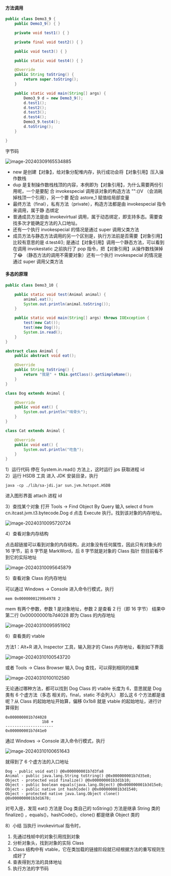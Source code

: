 #### 方法调用

```java
public class Demo3_9 {
    public Demo3_9() { }

    private void test1() { }

    private final void test2() { }

    public void test3() { }

    public static void test4() { }

    @Override
    public String toString() {
        return super.toString();
    }

    public static void main(String[] args) {
        Demo3_9 d = new Demo3_9();
        d.test1();
        d.test2();
        d.test3();
        d.test4();
        Demo3_9.test4();
        d.toString();
    }

}
```

字节码

![image-20240309165534885](类加载与字节码技术.assets/image-20240309165534885.png)

* new 是创建【对象】，给对象分配堆内存，执行成功会将【对象引用】压入操作数栈
*  dup 是复制操作数栈栈顶的内容，本例即为【对象引用】，为什么需要两份引用呢，一个是要配 合 invokespecial 调用该对象的构造方法 "":()V （会消耗掉栈顶一个引用），另一个要 配合 astore_1 赋值给局部变量
* 最终方法（final），私有方法（private），构造方法都是由 invokespecial 指令来调用，属于静 态绑定
* 普通成员方法是由 invokevirtual 调用，属于动态绑定，即支持多态。需要查找多次才能确定方法的入口地址。
* 还有一个执行 invokespecial 的情况是通过 super 调用父类方法
* 成员方法与静态方法调用的另一个区别是，执行方法前是否需要【对象引用】 比较有意思的是 d.test4(); 是通过【对象引用】调用一个静态方法，可以看到在调用 invokestatic 之前执行了 pop 指令，把【对象引用】从操作数栈弹掉了😂 （静态方法的调用不需要对象）还有一个执行 invokespecial 的情况是通过 super 调用父类方法

#### 多态的原理

```java
public class Demo3_10 {

    public static void test(Animal animal) {
        animal.eat();
        System.out.println(animal.toString());
    }

    public static void main(String[] args) throws IOException {
        test(new Cat());
        test(new Dog());
        System.in.read();
    }
}

abstract class Animal {
    public abstract void eat();

    @Override
    public String toString() {
        return "我是" + this.getClass().getSimpleName();
    }
}

class Dog extends Animal {

    @Override
    public void eat() {
        System.out.println("啃骨头");
    }
}

class Cat extends Animal {

    @Override
    public void eat() {
        System.out.println("吃鱼");
    }
}
```

1）运行代码 停在 System.in.read() 方法上，这时运行 jps 获取进程 id   
2）运行 HSDB 工具 进入 JDK 安装目录，执行

```shell
java -cp ./lib/sa-jdi.jar sun.jvm.hotspot.HSDB
```

进入图形界面 attach 进程 id

3）查找某个对象 打开 Tools -> Find Object By Query 输入 select d from cn.itcast.jvm.t3.bytecode.Dog d 点击 Execute 执行。找到该对象的内存地址。

![image-20240310095720724](类加载与字节码技术.assets/image-20240310095720724.png)

4）查看对象内存结构

点击超链接可以看到对象的内存结构，此对象没有任何属性，因此只有对象头的 16 字节，前 8 字节是 MarkWord，后 8 字节就是对象的 Class 指针 但目前看不到它的实际地址

![image-20240310095645879](类加载与字节码技术.assets/image-20240310095645879.png)

5）查看对象 Class 的内存地址

可以通过 Windows -> Console 进入命令行模式，执行

```
mem 0x00000001299b4978 2
```

mem 有两个参数，参数 1 是对象地址，参数 2 是查看 2 行（即 16 字节） 结果中第二行 0x000000001b7d4028 即为 Class 的内存地址

![image-20240310095951902](类加载与字节码技术.assets/image-20240310095951902.png)

6）查看类的 vtable

方法1：Alt+R 进入 Inspector 工具，输入刚才的 Class 内存地址，看到如下界面

![image-20240310100543720](类加载与字节码技术.assets/image-20240310100543720.png)

或者 Tools -> Class Browser 输入 Dog 查找，可以得到相同的结果

![image-20240310100102580](类加载与字节码技术.assets/image-20240310100102580.png)

无论通过哪种方法，都可以找到 Dog Class 的 vtable 长度为 6，意思就是 Dog 类有 6 个虚方法（多态 相关的，final，static 不会列入） 那么这 6 个方法都是谁呢？从 Class 的起始地址开始算，偏移 0x1b8 就是 vtable 的起始地址，进行计 算得到

```
0x000000001b7d4028 
				1b8 + 
--------------------- 
0x000000001b7d41e0
```

通过 Windows -> Console 进入命令行模式，执行

![image-20240310100651643](类加载与字节码技术.assets/image-20240310100651643.png)

就得到了 6 个虚方法的入口地址

```
Dog - public void eat() @0x000000001b7d3fa8 
Animal - public java.lang.String toString() @0x000000001b7d35e8; 
Object - protected void finalize() @0x000000001b3d1b10; 
Object - public boolean equals(java.lang.Object) @0x000000001b3d15e8; 
Object - public native int hashCode() @0x000000001b3d1540; 
Object - protected native java.lang.Object clone() @0x000000001b3d1678;
```

对号入座，发现 eat() 方法是 Dog 类自己的 toString() 方法是继承 String 类的 finalize() ，equals()，hashCode()，clone() 都是继承 Object 类的

8）小结 当执行 invokevirtual 指令时，

1. 先通过栈帧中的对象引用找到对象 
2. 分析对象头，找到对象的实际 Class 
3.  Class 结构中有 vtable，它在类加载的链接阶段就已经根据方法的重写规则生成好了 
4. 查表得到方法的具体地址
5.  执行方法的字节码